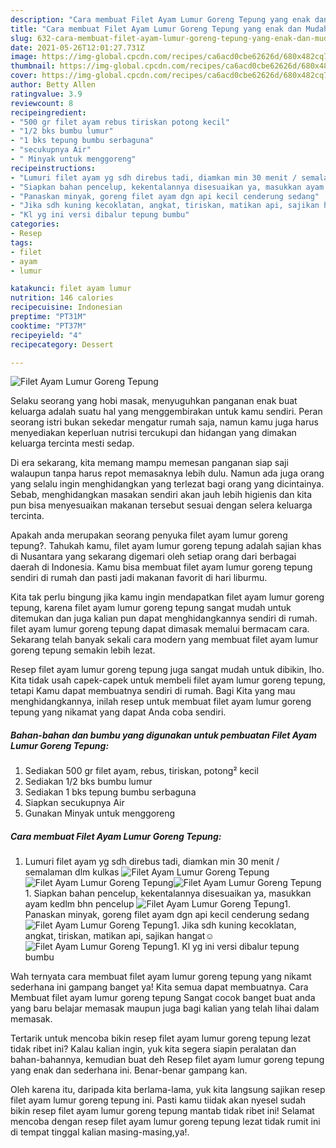 ```yaml
---
description: "Cara membuat Filet Ayam Lumur Goreng Tepung yang enak dan Mudah Dibuat"
title: "Cara membuat Filet Ayam Lumur Goreng Tepung yang enak dan Mudah Dibuat"
slug: 632-cara-membuat-filet-ayam-lumur-goreng-tepung-yang-enak-dan-mudah-dibuat
date: 2021-05-26T12:01:27.731Z
image: https://img-global.cpcdn.com/recipes/ca6acd0cbe62626d/680x482cq70/filet-ayam-lumur-goreng-tepung-foto-resep-utama.jpg
thumbnail: https://img-global.cpcdn.com/recipes/ca6acd0cbe62626d/680x482cq70/filet-ayam-lumur-goreng-tepung-foto-resep-utama.jpg
cover: https://img-global.cpcdn.com/recipes/ca6acd0cbe62626d/680x482cq70/filet-ayam-lumur-goreng-tepung-foto-resep-utama.jpg
author: Betty Allen
ratingvalue: 3.9
reviewcount: 8
recipeingredient:
- "500 gr filet ayam rebus tiriskan potong kecil"
- "1/2 bks bumbu lumur"
- "1 bks tepung bumbu serbaguna"
- "secukupnya Air"
- " Minyak untuk menggoreng"
recipeinstructions:
- "Lumuri filet ayam yg sdh direbus tadi, diamkan min 30 menit / semalaman dlm kulkas"
- "Siapkan bahan pencelup, kekentalannya disesuaikan ya, masukkan ayam kedlm bhn pencelup"
- "Panaskan minyak, goreng filet ayam dgn api kecil cenderung sedang"
- "Jika sdh kuning kecoklatan, angkat, tiriskan, matikan api, sajikan hangat☺"
- "Kl yg ini versi dibalur tepung bumbu"
categories:
- Resep
tags:
- filet
- ayam
- lumur

katakunci: filet ayam lumur 
nutrition: 146 calories
recipecuisine: Indonesian
preptime: "PT31M"
cooktime: "PT37M"
recipeyield: "4"
recipecategory: Dessert

---
```



![Filet Ayam Lumur Goreng Tepung](https://img-global.cpcdn.com/recipes/ca6acd0cbe62626d/680x482cq70/filet-ayam-lumur-goreng-tepung-foto-resep-utama.jpg)

Selaku seorang yang hobi masak, menyuguhkan panganan enak buat keluarga adalah suatu hal yang menggembirakan untuk kamu sendiri. Peran seorang istri bukan sekedar mengatur rumah saja, namun kamu juga harus menyediakan keperluan nutrisi tercukupi dan hidangan yang dimakan keluarga tercinta mesti sedap.

Di era  sekarang, kita memang mampu memesan panganan siap saji walaupun tanpa harus repot memasaknya lebih dulu. Namun ada juga orang yang selalu ingin menghidangkan yang terlezat bagi orang yang dicintainya. Sebab, menghidangkan masakan sendiri akan jauh lebih higienis dan kita pun bisa menyesuaikan makanan tersebut sesuai dengan selera keluarga tercinta. 



Apakah anda merupakan seorang penyuka filet ayam lumur goreng tepung?. Tahukah kamu, filet ayam lumur goreng tepung adalah sajian khas di Nusantara yang sekarang digemari oleh setiap orang dari berbagai daerah di Indonesia. Kamu bisa membuat filet ayam lumur goreng tepung sendiri di rumah dan pasti jadi makanan favorit di hari liburmu.

Kita tak perlu bingung jika kamu ingin mendapatkan filet ayam lumur goreng tepung, karena filet ayam lumur goreng tepung sangat mudah untuk ditemukan dan juga kalian pun dapat menghidangkannya sendiri di rumah. filet ayam lumur goreng tepung dapat dimasak memalui bermacam cara. Sekarang telah banyak sekali cara modern yang membuat filet ayam lumur goreng tepung semakin lebih lezat.

Resep filet ayam lumur goreng tepung juga sangat mudah untuk dibikin, lho. Kita tidak usah capek-capek untuk membeli filet ayam lumur goreng tepung, tetapi Kamu dapat membuatnya sendiri di rumah. Bagi Kita yang mau menghidangkannya, inilah resep untuk membuat filet ayam lumur goreng tepung yang nikamat yang dapat Anda coba sendiri.

<!--inarticleads1-->

##### Bahan-bahan dan bumbu yang digunakan untuk pembuatan Filet Ayam Lumur Goreng Tepung:

1. Sediakan 500 gr filet ayam, rebus, tiriskan, potong² kecil
1. Sediakan 1/2 bks bumbu lumur
1. Sediakan 1 bks tepung bumbu serbaguna
1. Siapkan secukupnya Air
1. Gunakan  Minyak untuk menggoreng




<!--inarticleads2-->

##### Cara membuat Filet Ayam Lumur Goreng Tepung:

1. Lumuri filet ayam yg sdh direbus tadi, diamkan min 30 menit / semalaman dlm kulkas
<img src="https://img-global.cpcdn.com/steps/e49dc69e11c90a9f/160x128cq70/filet-ayam-lumur-goreng-tepung-langkah-memasak-1-foto.jpg" alt="Filet Ayam Lumur Goreng Tepung"><img src="https://img-global.cpcdn.com/steps/5da9b4eedb143682/160x128cq70/filet-ayam-lumur-goreng-tepung-langkah-memasak-1-foto.jpg" alt="Filet Ayam Lumur Goreng Tepung"><img src="https://img-global.cpcdn.com/steps/5462a4098c6fe02f/160x128cq70/filet-ayam-lumur-goreng-tepung-langkah-memasak-1-foto.jpg" alt="Filet Ayam Lumur Goreng Tepung">1. Siapkan bahan pencelup, kekentalannya disesuaikan ya, masukkan ayam kedlm bhn pencelup
<img src="https://img-global.cpcdn.com/steps/62f7d19776aa25a8/160x128cq70/filet-ayam-lumur-goreng-tepung-langkah-memasak-2-foto.jpg" alt="Filet Ayam Lumur Goreng Tepung">1. Panaskan minyak, goreng filet ayam dgn api kecil cenderung sedang
<img src="https://img-global.cpcdn.com/steps/befe137e95c62649/160x128cq70/filet-ayam-lumur-goreng-tepung-langkah-memasak-3-foto.jpg" alt="Filet Ayam Lumur Goreng Tepung">1. Jika sdh kuning kecoklatan, angkat, tiriskan, matikan api, sajikan hangat☺
<img src="https://img-global.cpcdn.com/steps/625990c93438c04a/160x128cq70/filet-ayam-lumur-goreng-tepung-langkah-memasak-4-foto.jpg" alt="Filet Ayam Lumur Goreng Tepung">1. Kl yg ini versi dibalur tepung bumbu




Wah ternyata cara membuat filet ayam lumur goreng tepung yang nikamt sederhana ini gampang banget ya! Kita semua dapat membuatnya. Cara Membuat filet ayam lumur goreng tepung Sangat cocok banget buat anda yang baru belajar memasak maupun juga bagi kalian yang telah lihai dalam memasak.

Tertarik untuk mencoba bikin resep filet ayam lumur goreng tepung lezat tidak ribet ini? Kalau kalian ingin, yuk kita segera siapin peralatan dan bahan-bahannya, kemudian buat deh Resep filet ayam lumur goreng tepung yang enak dan sederhana ini. Benar-benar gampang kan. 

Oleh karena itu, daripada kita berlama-lama, yuk kita langsung sajikan resep filet ayam lumur goreng tepung ini. Pasti kamu tiidak akan nyesel sudah bikin resep filet ayam lumur goreng tepung mantab tidak ribet ini! Selamat mencoba dengan resep filet ayam lumur goreng tepung lezat tidak rumit ini di tempat tinggal kalian masing-masing,ya!.

